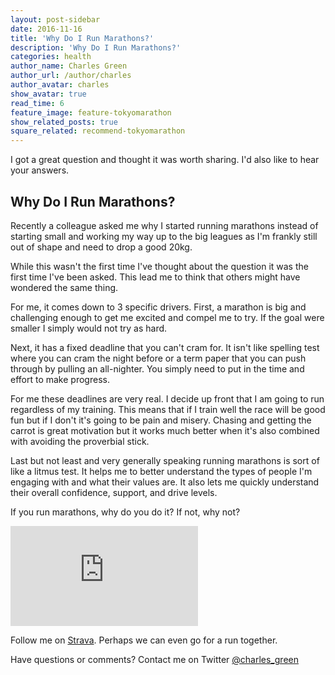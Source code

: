 ```yaml
---
layout: post-sidebar
date: 2016-11-16
title: 'Why Do I Run Marathons?'
description: 'Why Do I Run Marathons?'
categories: health
author_name: Charles Green
author_url: /author/charles
author_avatar: charles
show_avatar: true
read_time: 6
feature_image: feature-tokyomarathon
show_related_posts: true
square_related: recommend-tokyomarathon
---
```


I got a great question and thought it was worth sharing. I'd also like to hear your answers.

## Why Do I Run Marathons?

Recently a colleague asked me why I started running marathons instead of starting small and working my way up to the big leagues as I'm frankly still out of shape and need to drop a good 20kg.

While this wasn't the first time I've thought about the question it was the first time I've been asked. This lead me to think that others might have wondered the same thing.

For me, it comes down to 3 specific drivers. First, a marathon is big and challenging enough to get me excited and compel me to try. If the goal were smaller I simply would not try as hard.

Next, it has a fixed deadline that you can't cram for. It isn't like spelling test where you can cram the night before or a term paper that you can push through by pulling an all-nighter. You simply need to put in the time and effort to make progress.

For me these deadlines are very real. I decide up front that I am going to run regardless of my training. This means that if I train well the race will be good fun but if I don't it's going to be pain and misery. Chasing and getting the carrot is great motivation but it works much better when it's also combined with avoiding the proverbial stick.

Last but not least and very generally speaking running marathons is sort of like a litmus test. It helps me to better understand the types of people I'm engaging with and what their values are. It also lets me quickly understand their overall confidence, support, and drive levels.

If you run marathons, why do you do it? If not, why not?


<iframe height='160' width='300' frameborder='0' allowtransparency='true' scrolling='no' src='https://www.strava.com/athletes/16169520/activity-summary/466fe07ddb7b0e1843700f67f3ecceee223a2595'></iframe>

<br/>


Follow me on [Strava](http://strava.com/athletes/16169520). Perhaps we can even go for a run together.

Have questions or comments? Contact me on Twitter [@charles_green](https://twitter.com/charles_green)
